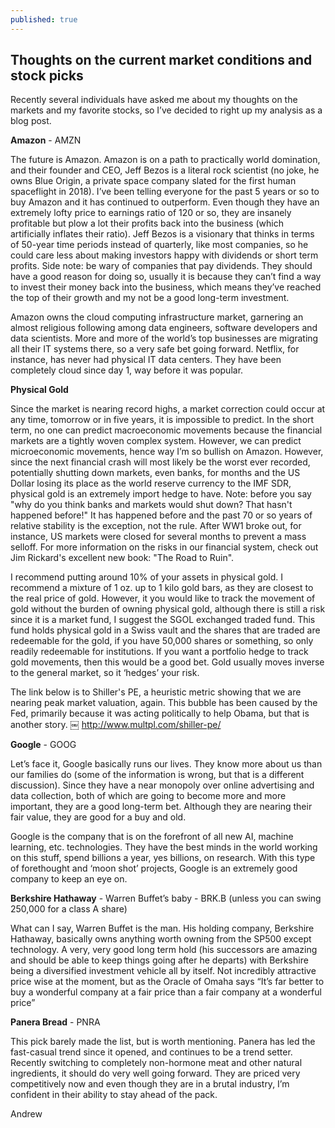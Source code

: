 ```yaml
---
published: true
---
```

## Thoughts on the current market conditions and stock picks


Recently several individuals have asked me about my thoughts on the markets and my favorite stocks, so I’ve decided to right up my analysis as a blog post.


**Amazon** - AMZN

The future is Amazon. Amazon is on a path to practically world domination, and their founder and CEO, Jeff Bezos is a literal rock scientist (no joke, he owns Blue Origin, a private space company slated for the first human spaceflight in 2018). I’ve been telling everyone for the past 5 years or so to buy Amazon and it has continued to outperform.  Even though they have an extremely lofty price to earnings ratio of 120 or so, they are insanely profitable but plow a lot their profits back into the business (which artificially inflates their ratio). Jeff Bezos is a visionary that thinks in terms of 50-year time periods instead of quarterly, like most companies, so he could care less about making investors happy with dividends or short term profits. Side note: be wary of companies that pay dividends. They should have a good reason for doing so, usually it is because they can’t find a way to invest their money back into the business, which means they’ve reached the top of their growth and my not be a good long-term investment.

Amazon owns the cloud computing infrastructure market, garnering an almost religious following among data engineers, software developers and data scientists. More and more of the world’s top businesses are migrating all their IT systems there, so a very safe bet going forward. Netflix, for instance, has never had physical IT data centers. They have been completely cloud since day 1, way before it was popular. 


**Physical Gold** 

Since the market is nearing record highs, a market correction could occur at any time, tomorrow or in five years, it is impossible to predict. In the short term, no one can predict macroeconomic movements because the financial markets are a tightly woven complex system. However, we can predict microeconomic movements, hence way I’m so bullish on Amazon. However, since the next financial crash will most likely be the worst ever recorded, potentially shutting down markets, even banks, for months and the US Dollar losing its place as the world reserve currency to the IMF SDR, physical gold is an extremely import hedge to have. Note: before you say "why do you think banks and markets would shut down? That hasn't happened before!" It has happened before and the past 70 or so years of relative stability is the exception, not the rule. After WW1 broke out, for instance, US markets were closed for several months to prevent a mass selloff. For more information on the risks in our financial system, check out Jim Rickard's excellent new book: "The Road to Ruin".  

I recommend putting around 10% of your assets in physical gold. I recommend a mixture of 1 oz. up to 1 kilo gold bars, as they are closest to the real price of gold. However, it you would like to track the movement of gold without the burden of owning physical gold, although there is still a risk since it is a market fund, I suggest the SGOL exchanged traded fund. This fund holds physical gold in a Swiss vault and the shares that are traded are redeemable for the gold, if you have 50,000 shares or something, so only readily redeemable for institutions. If you want a portfolio hedge to track gold movements, then this would be a good bet. Gold usually moves inverse to the general market, so it ‘hedges’ your risk.


The link below is to Shiller's PE, a heuristic metric showing that we are nearing peak market valuation, again. This bubble has been caused by the Fed, primarily because it was acting politically to help Obama, but that is another story.
￼
http://www.multpl.com/shiller-pe/

**Google** - GOOG

Let’s face it, Google basically runs our lives. They know more about us than our families do (some of the information is wrong, but that is a different discussion). Since they have a near monopoly over online advertising and data collection, both of which are going to become more and more important, they are a good long-term bet. Although they are nearing their fair value, they are good for a buy and old. 

Google is the company that is on the forefront of all new AI, machine learning, etc. technologies. They have the best minds in the world working on this stuff, spend billions a year, yes billions, on research. With this type of forethought and ‘moon shot’ projects, Google is an extremely good company to keep an eye on. 

**Berkshire Hathaway** - Warren Buffet’s baby - BRK.B (unless you can swing 250,000 for a class A share)

What can I say, Warren Buffet is the man. His holding company, Berkshire Hathaway, basically owns anything worth owning from the SP500 except technology. A very, very good long term hold (his successors are amazing and should be able to keep things going after he departs) with Berkshire being a diversified investment vehicle all by itself. Not incredibly attractive price wise at the moment, but as the Oracle of Omaha says “It’s far better to buy a wonderful company at a fair price than a fair company at a wonderful price” 

**Panera Bread** - PNRA

This pick barely made the list, but is worth mentioning. Panera has led the fast-casual trend since it opened, and continues to be a trend setter. Recently switching to completely non-hormone meat and other natural ingredients, it should do very well going forward. They are priced very competitively now and even though they are in a brutal industry, I’m confident in their ability to stay ahead of the pack. 


Andrew 



